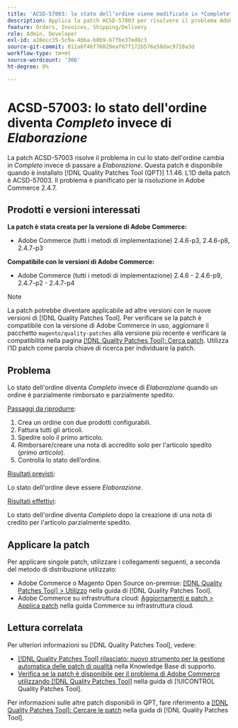 ```yaml
---
title: 'ACSD-57003: lo stato dell’ordine viene modificato in *Complete* anziché in *Processing*'
description: Applica la patch ACSD-57003 per risolvere il problema Adobe Commerce, se lo stato dell’ordine cambia in *Complete* (Completato) invece di cambiare in *Processing* (Elaborazione).
feature: Orders, Invoices, Shipping/Delivery
role: Admin, Developer
exl-id: a28ecc35-5c9a-4bba-b0b9-67fbe37ed8c3
source-git-commit: 011a6f46f76029eaf67f172b576e58dac9710a3d
workflow-type: tm+mt
source-wordcount: '366'
ht-degree: 0%

---
```


# ACSD-57003: lo stato dell&#39;ordine diventa *Completo* invece di *Elaborazione*

La patch ACSD-57003 risolve il problema in cui lo stato dell&#39;ordine cambia in *Completo* invece di passare a *Elaborazione*. Questa patch è disponibile quando è installato [!DNL Quality Patches Tool (QPT)] 1.1.46. L’ID della patch è ACSD-57003. Il problema è pianificato per la risoluzione in Adobe Commerce 2.4.7.

## Prodotti e versioni interessati

**La patch è stata creata per la versione di Adobe Commerce:**

* Adobe Commerce (tutti i metodi di implementazione) 2.4.6-p3, 2.4.6-p8, 2.4.7-p3

**Compatibile con le versioni di Adobe Commerce:**

* Adobe Commerce (tutti i metodi di implementazione) 2.4.6 - 2.4.6-p9, 2.4.7-p2 - 2.4.7-p4

>[!NOTE]
>
>La patch potrebbe diventare applicabile ad altre versioni con le nuove versioni di [!DNL Quality Patches Tool]. Per verificare se la patch è compatibile con la versione di Adobe Commerce in uso, aggiornare il pacchetto `magento/quality-patches` alla versione più recente e verificare la compatibilità nella pagina [[!DNL Quality Patches Tool]: Cerca patch](https://experienceleague.adobe.com/tools/commerce-quality-patches/index.html?lang=it). Utilizza l’ID patch come parola chiave di ricerca per individuare la patch.

## Problema

Lo stato dell&#39;ordine diventa *Completo* invece di *Elaborazione* quando un ordine è parzialmente rimborsato e parzialmente spedito.

<u>Passaggi da riprodurre</u>:

1. Crea un ordine con due prodotti configurabili.
1. Fattura tutti gli articoli.
1. Spedire solo il primo articolo.
1. Rimborsare/creare una nota di accredito solo per l&#39;articolo spedito (*primo articolo*).
1. Controlla lo stato dell’ordine.

<u>Risultati previsti</u>:

Lo stato dell&#39;ordine deve essere _Elaborazione_.

<u>Risultati effettivi</u>:

Lo stato dell&#39;ordine diventa *Completo* dopo la creazione di una nota di credito per l&#39;articolo parzialmente spedito.

## Applicare la patch

Per applicare singole patch, utilizzare i collegamenti seguenti, a seconda del metodo di distribuzione utilizzato:

* Adobe Commerce o Magento Open Source on-premise: [[!DNL Quality Patches Tool] > Utilizzo](/help/tools/quality-patches-tool/usage.md) nella guida di [!DNL Quality Patches Tool].
* Adobe Commerce su infrastruttura cloud: [Aggiornamenti e patch > Applica patch](https://experienceleague.adobe.com/docs/commerce-cloud-service/user-guide/develop/upgrade/apply-patches.html?lang=it) nella guida Commerce su infrastruttura cloud.

## Lettura correlata

Per ulteriori informazioni su [!DNL Quality Patches Tool], vedere:

* [[!DNL Quality Patches Tool] rilasciato: nuovo strumento per la gestione automatica delle patch di qualità](https://experienceleague.adobe.com/it/docs/commerce-operations/tools/quality-patches-tool/quality-patches-tool-to-self-serve-quality-patches) nella Knowledge Base di supporto.
* [Verifica se la patch è disponibile per il problema di Adobe Commerce utilizzando  [!DNL Quality Patches Tool]](/help/tools/quality-patches-tool/patches-available-in-qpt/check-patch-for-magento-issue-with-magento-quality-patches.md) nella guida di [!UICONTROL Quality Patches Tool].


Per informazioni sulle altre patch disponibili in QPT, fare riferimento a [[!DNL Quality Patches Tool]: Cercare le patch](https://experienceleague.adobe.com/tools/commerce-quality-patches/index.html?lang=it) nella guida di [!DNL Quality Patches Tool].
